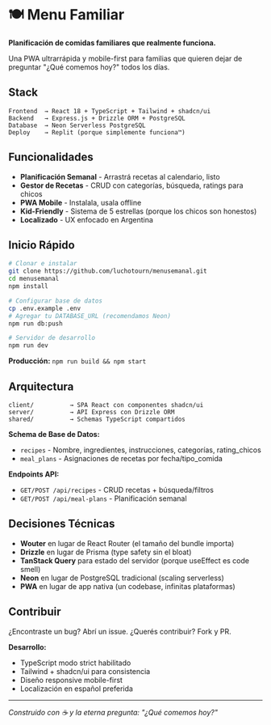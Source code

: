 # 🍽️ Menu Familiar

**Planificación de comidas familiares que realmente funciona.**

Una PWA ultrarrápida y mobile-first para familias que quieren dejar de preguntar "¿Qué comemos hoy?" todos los días.

## Stack

```
Frontend  → React 18 + TypeScript + Tailwind + shadcn/ui
Backend   → Express.js + Drizzle ORM + PostgreSQL  
Database  → Neon Serverless PostgreSQL
Deploy    → Replit (porque simplemente funciona™)
```

## Funcionalidades

- **Planificación Semanal** - Arrastrá recetas al calendario, listo
- **Gestor de Recetas** - CRUD con categorías, búsqueda, ratings para chicos
- **PWA Mobile** - Instalala, usala offline
- **Kid-Friendly** - Sistema de 5 estrellas (porque los chicos son honestos)
- **Localizado** - UX enfocado en Argentina

## Inicio Rápido

```bash
# Clonar e instalar
git clone https://github.com/luchotourn/menusemanal.git
cd menusemanal
npm install

# Configurar base de datos
cp .env.example .env
# Agregar tu DATABASE_URL (recomendamos Neon)
npm run db:push

# Servidor de desarrollo
npm run dev
```

**Producción:** `npm run build && npm start`

## Arquitectura

```
client/          → SPA React con componentes shadcn/ui
server/          → API Express con Drizzle ORM
shared/          → Schemas TypeScript compartidos
```

**Schema de Base de Datos:**
- `recipes` - Nombre, ingredientes, instrucciones, categorías, rating_chicos
- `meal_plans` - Asignaciones de recetas por fecha/tipo_comida

**Endpoints API:**
- `GET/POST /api/recipes` - CRUD recetas + búsqueda/filtros
- `GET/POST /api/meal-plans` - Planificación semanal

## Decisiones Técnicas

- **Wouter** en lugar de React Router (el tamaño del bundle importa)
- **Drizzle** en lugar de Prisma (type safety sin el bloat)  
- **TanStack Query** para estado del servidor (porque useEffect es code smell)
- **Neon** en lugar de PostgreSQL tradicional (scaling serverless)
- **PWA** en lugar de app nativa (un codebase, infinitas plataformas)

## Contribuir

¿Encontraste un bug? Abrí un issue. ¿Querés contribuir? Fork y PR.

**Desarrollo:**
- TypeScript modo strict habilitado
- Tailwind + shadcn/ui para consistencia
- Diseño responsive mobile-first
- Localización en español preferida

---

*Construido con ☕ y la eterna pregunta: "¿Qué comemos hoy?"*